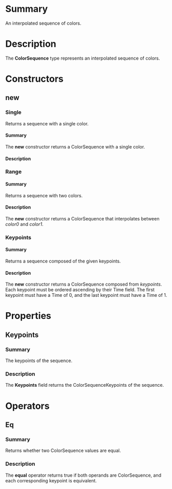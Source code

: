 # Summary
An interpolated sequence of colors.

# Description
The **ColorSequence** type represents an interpolated sequence of colors.

# Constructors
## new
### Single
Returns a sequence with a single color.

#### Summary
The **new** constructor returns a ColorSequence with a single color.

#### Description
### Range
#### Summary
Returns a sequence with two colors.

#### Description
The **new** constructor returns a ColorSequence that interpolates between
*color0* and *color1*.

### Keypoints
#### Summary
Returns a sequence composed of the given keypoints.

#### Description
The **new** constructor returns a ColorSequence composed from *keypoints*. Each
keypoint must be ordered ascending by their Time field. The first keypoint must
have a Time of 0, and the last keypoint must have a Time of 1.

# Properties
## Keypoints
### Summary
The keypoints of the sequence.

### Description
The **Keypoints** field returns the ColorSequenceKeypoints of the sequence.

# Operators
## Eq
### Summary
Returns whether two ColorSequence values are equal.

### Description
The **equal** operator returns true if both operands are ColorSequence, and each
corresponding keypoint is equivalent.
